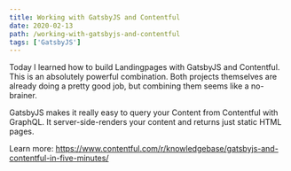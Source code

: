```yaml
---
title: Working with GatsbyJS and Contentful
date: 2020-02-13
path: /working-with-gatsbyjs-and-contentful
tags: ['GatsbyJS']
---
```


Today I learned how to build Landingpages with GatsbyJS and Contentful. This is an absolutely powerful combination. Both projects themselves are already doing a pretty good job, but combining them seems like a no-brainer.

GatsbyJS makes it really easy to query your Content from Contentful with GraphQL. It server-side-renders your content and returns just static HTML pages.

Learn more: https://www.contentful.com/r/knowledgebase/gatsbyjs-and-contentful-in-five-minutes/
